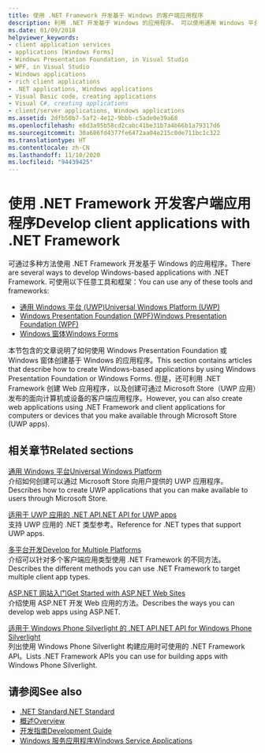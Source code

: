 ```yaml
---
title: 使用 .NET Framework 开发基于 Windows 的客户端应用程序
description: 利用 .NET 开发基于 Windows 的应用程序。 可以使用通用 Windows 平台 (UWP)、Windows Presentation Foundation (WPF) 或 Windows 窗体。
ms.date: 01/09/2018
helpviewer_keywords:
- client application services
- applications [Windows Forms]
- Windows Presentation Foundation, in Visual Studio
- WPF, in Visual Studio
- Windows applications
- rich client applications
- .NET applications, Windows applications
- Visual Basic code, creating applications
- Visual C#, creating applications
- client/server applications, Windows applications
ms.assetid: 2dfb50b7-5af2-4e12-9bbb-c5ade0e39a68
ms.openlocfilehash: e8d3a95b58cd2cabc41be31b7a4b66b1a79317d6
ms.sourcegitcommit: 30a686fd4377fe6472aa04e215c0de711bc1c322
ms.translationtype: HT
ms.contentlocale: zh-CN
ms.lasthandoff: 11/10/2020
ms.locfileid: "94439425"
---
```

# <a name="develop-client-applications-with-net-framework"></a><span data-ttu-id="0ef27-104">使用 .NET Framework 开发客户端应用程序</span><span class="sxs-lookup"><span data-stu-id="0ef27-104">Develop client applications with .NET Framework</span></span>

<span data-ttu-id="0ef27-105">可通过多种方法使用 .NET Framework 开发基于 Windows 的应用程序。</span><span class="sxs-lookup"><span data-stu-id="0ef27-105">There are several ways to develop Windows-based applications with .NET Framework.</span></span> <span data-ttu-id="0ef27-106">可使用以下任意工具和框架：</span><span class="sxs-lookup"><span data-stu-id="0ef27-106">You can use any of these tools and frameworks:</span></span>

- [<span data-ttu-id="0ef27-107">通用 Windows 平台 (UWP)</span><span class="sxs-lookup"><span data-stu-id="0ef27-107">Universal Windows Platform (UWP)</span></span>](/windows/uwp/)
- [<span data-ttu-id="0ef27-108">Windows Presentation Foundation (WPF)</span><span class="sxs-lookup"><span data-stu-id="0ef27-108">Windows Presentation Foundation (WPF)</span></span>](/dotnet/desktop/wpf/)
- [<span data-ttu-id="0ef27-109">Windows 窗体</span><span class="sxs-lookup"><span data-stu-id="0ef27-109">Windows Forms</span></span>](/dotnet/desktop/winforms/)

<span data-ttu-id="0ef27-110">本节包含的文章说明了如何使用 Windows Presentation Foundation 或 Windows 窗体创建基于 Windows 的应用程序。</span><span class="sxs-lookup"><span data-stu-id="0ef27-110">This section contains articles that describe how to create Windows-based applications by using Windows Presentation Foundation or Windows Forms.</span></span> <span data-ttu-id="0ef27-111">但是，还可利用 .NET Framework 创建 Web 应用程序，以及创建可通过 Microsoft Store（UWP 应用）发布的面向计算机或设备的客户端应用程序。</span><span class="sxs-lookup"><span data-stu-id="0ef27-111">However, you can also create web applications using .NET Framework and client applications for computers or devices that you make available through Microsoft Store (UWP apps).</span></span>

## <a name="related-sections"></a><span data-ttu-id="0ef27-112">相关章节</span><span class="sxs-lookup"><span data-stu-id="0ef27-112">Related sections</span></span>

<span data-ttu-id="0ef27-113">[通用 Windows 平台](/windows/uwp/)</span><span class="sxs-lookup"><span data-stu-id="0ef27-113">[Universal Windows Platform](/windows/uwp/)</span></span>\
<span data-ttu-id="0ef27-114">介绍如何创建可以通过 Microsoft Store 向用户提供的 UWP 应用程序。</span><span class="sxs-lookup"><span data-stu-id="0ef27-114">Describes how to create UWP applications that you can make available to users through Microsoft Store.</span></span>

<span data-ttu-id="0ef27-115">[适用于 UWP 应用的 .NET API](../../api/index.md?view=dotnet-uwp-10.0)</span><span class="sxs-lookup"><span data-stu-id="0ef27-115">[.NET API for UWP apps](../../api/index.md?view=dotnet-uwp-10.0)</span></span>\
<span data-ttu-id="0ef27-116">支持 UWP 应用的 .NET 类型参考。</span><span class="sxs-lookup"><span data-stu-id="0ef27-116">Reference for .NET types that support UWP apps.</span></span>
  
<span data-ttu-id="0ef27-117">[多平台开发](./cross-platform/index.md)</span><span class="sxs-lookup"><span data-stu-id="0ef27-117">[Develop for Multiple Platforms](./cross-platform/index.md)</span></span>\
<span data-ttu-id="0ef27-118">介绍可以针对多个客户端应用类型使用 .NET Framework 的不同方法。</span><span class="sxs-lookup"><span data-stu-id="0ef27-118">Describes the different methods you can use .NET Framework to target multiple client app types.</span></span>

<span data-ttu-id="0ef27-119">[ASP.NET 网站入门](https://dotnet.microsoft.com/apps/aspnet/web-apps)</span><span class="sxs-lookup"><span data-stu-id="0ef27-119">[Get Started with ASP.NET Web Sites](https://dotnet.microsoft.com/apps/aspnet/web-apps)</span></span>\
<span data-ttu-id="0ef27-120">介绍使用 ASP.NET 开发 Web 应用的方法。</span><span class="sxs-lookup"><span data-stu-id="0ef27-120">Describes the ways you can develop web apps using ASP.NET.</span></span>

<span data-ttu-id="0ef27-121">[适用于 Windows Phone Silverlight 的 .NET API](/previous-versions/windows/apps/jj207211\(v=vs.105\))</span><span class="sxs-lookup"><span data-stu-id="0ef27-121">[.NET API for Windows Phone Silverlight](/previous-versions/windows/apps/jj207211\(v=vs.105\))</span></span>\
<span data-ttu-id="0ef27-122">列出使用 Windows Phone Silverlight 构建应用时可使用的 .NET Framework API。</span><span class="sxs-lookup"><span data-stu-id="0ef27-122">Lists .NET Framework APIs you can use for building apps with Windows Phone Silverlight.</span></span>

## <a name="see-also"></a><span data-ttu-id="0ef27-123">请参阅</span><span class="sxs-lookup"><span data-stu-id="0ef27-123">See also</span></span>

- [<span data-ttu-id="0ef27-124">.NET Standard</span><span class="sxs-lookup"><span data-stu-id="0ef27-124">.NET Standard</span></span>](../standard/net-standard.md)
- [<span data-ttu-id="0ef27-125">概述</span><span class="sxs-lookup"><span data-stu-id="0ef27-125">Overview</span></span>](./get-started/overview.md)
- [<span data-ttu-id="0ef27-126">开发指南</span><span class="sxs-lookup"><span data-stu-id="0ef27-126">Development Guide</span></span>](./development-guide.md)
- [<span data-ttu-id="0ef27-127">Windows 服务应用程序</span><span class="sxs-lookup"><span data-stu-id="0ef27-127">Windows Service Applications</span></span>](./windows-services/index.md)
